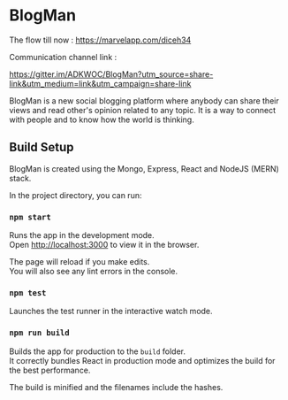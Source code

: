 # BlogMan

<p>
  
  The flow till now : https://marvelapp.com/diceh34
  
</p>


<p>
  Communication channel link :

  
  https://gitter.im/ADKWOC/BlogMan?utm_source=share-link&utm_medium=link&utm_campaign=share-link
</p>

BlogMan is a new social blogging platform where anybody can share their views and read other's opinion related to any topic. It is a way to connect with people and to know how the world is thinking.

## Build Setup

BlogMan is created using the Mongo, Express, React and NodeJS (MERN) stack.

In the project directory, you can run:

### `npm start`

Runs the app in the development mode.<br />
Open [http://localhost:3000](http://localhost:3000) to view it in the browser.

The page will reload if you make edits.<br />
You will also see any lint errors in the console.

### `npm test`

Launches the test runner in the interactive watch mode.<br />

### `npm run build`

Builds the app for production to the `build` folder.<br />
It correctly bundles React in production mode and optimizes the build for the best performance.

The build is minified and the filenames include the hashes.<br />

